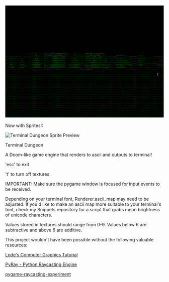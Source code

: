 ![Terminal Dungeon Preview 3](preview3.gif)

Now with Sprites!:

![Terminal Dungeon Sprite Preview](sprite2.gif)

Terminal Dungeon

A Doom-like game engine that renders to ascii and outputs to terminal!


'esc' to exit

't' to turn off textures


IMPORTANT:
Make sure the pygame window is focused for input events to be received.

Depending on your terminal font, Renderer.ascii_map may need to be adjusted.
If you'd like to make an ascii map more suitable to your terminal's font,
check my Snippets repository for a script that grabs mean brightness of
unicode characters.

Values stored in textures should range from 0-9.  Values below 6 are
subtractive and above 6 are additive.

This project wouldn't have been possible without the following valuable
resources:

[Lode's Computer Graphics Tutorial](https://lodev.org/cgtutor/raycasting.html)

[PyRay - Python Raycasting Engine](https://github.com/oscr/PyRay)

[pygame-raycasting-experiment](https://github.com/crobertsbmw/pygame-raycasting-experiment/blob/master/raycast.py)
